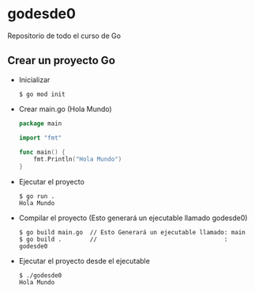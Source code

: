 # godesde0
Repositorio de todo el curso de Go
## Crear un proyecto Go
- Inicializar
    ```
    $ go mod init
    ```
- Crear main.go (Hola Mundo)
    ```go
    package main

    import "fmt"

    func main() {
        fmt.Println("Hola Mundo")
    }
    ```
- Ejecutar el proyecto
    ```
    $ go run .
    Hola Mundo
    ```
- Compilar el proyecto (Esto generará un ejecutable llamado godesde0)
    ```
    $ go build main.go  // Esto Generará un ejecutable llamado: main
    $ go build .        //                                    : godesde0
    ```
- Ejecutar el proyecto desde el ejecutable
    ```
    $ ./godesde0
    Hola Mundo
    ```

